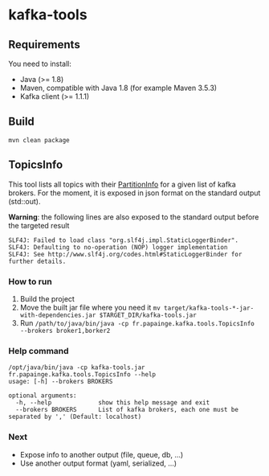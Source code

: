 # kafka-tools
## Requirements
You need to install:
* Java (>= 1.8)
* Maven, compatible with Java 1.8 (for example Maven 3.5.3)
* Kafka client (>= 1.1.1)

## Build
```
mvn clean package
```

## TopicsInfo

This tool lists all topics with their [PartitionInfo](https://kafka.apache.org/11/javadoc/org/apache/kafka/common/PartitionInfo.html) for a given list of kafka brokers.
For the moment, it is exposed in json format on the standard output (std::out).

**Warning**: the following lines are also exposed to the standard output before the targeted result
```
SLF4J: Failed to load class "org.slf4j.impl.StaticLoggerBinder".
SLF4J: Defaulting to no-operation (NOP) logger implementation
SLF4J: See http://www.slf4j.org/codes.html#StaticLoggerBinder for further details.
```

### How to run
1. Build the project
2. Move the built jar file where you need it `mv target/kafka-tools-*-jar-with-dependencies.jar $TARGET_DIR/kafka-tools.jar`
3. Run `/path/to/java/bin/java -cp fr.papainge.kafka.tools.TopicsInfo --brokers broker1,borker2`


### Help command
```
/opt/java/bin/java -cp kafka-tools.jar fr.papainge.kafka.tools.TopicsInfo --help
usage: [-h] --brokers BROKERS

optional arguments:
  -h, --help             show this help message and exit
  --brokers BROKERS      List of kafka brokers, each one must be separated by ',' (Default: localhost)
```

### Next
* Expose info to another output (file, queue, db, ...)
* Use another output format (yaml, serialized, ...)